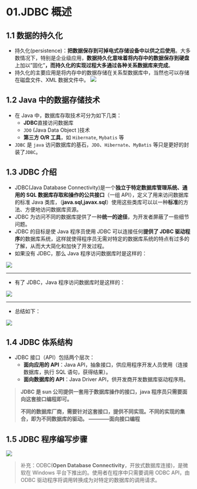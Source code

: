 # 01.JDBC 概述

## 1.1 数据的持久化

- 持久化(persistence)：**把数据保存到可掉电式存储设备中以供之后使用**。大多数情况下，特别是企业级应用，**数据持久化意味着将内存中的数据保存到硬盘**上加以”固化”**，而持久化的实现过程大多通过各种关系数据库来完成**。
- 持久化的主要应用是将内存中的数据存储在关系型数据库中，当然也可以存储在磁盘文件、XML 数据文件中。
  ![](https://fang-kang.gitee.io/blog-img/jdbc/1566741430592.png#id=hNJbu&originHeight=292&originWidth=467&originalType=binary&ratio=1&status=done&style=none)

## 1.2 Java 中的数据存储技术

- 在 Java 中，数据库存取技术可分为如下几类：
  - **JDBC**直接访问数据库
  - `JDO` (Java Data Object )技术
  - **第三方 O/R 工具**，如 `Hibernate`, `Mybatis` 等
- `JDBC` 是 `java` 访问数据库的基石，`JDO`、`Hibernate`、`MyBatis` 等只是更好的封装了`JDBC`。

## 1.3 JDBC 介绍

- JDBC(Java Database Connectivity)是一个**独立于特定数据库管理系统、通用的 SQL 数据库存取和操作的公共接口**（一组 API），定义了用来访问数据库的标准 Java 类库，（**java.sql,javax.sql**）使用这些类库可以以一种**标准**的方法、方便地访问数据库资源。
- JDBC 为访问不同的数据库提供了一种**统一的途径**，为开发者屏蔽了一些细节问题。
- JDBC 的目标是使 Java 程序员使用 JDBC 可以连接任何**提供了 JDBC 驱动程序**的数据库系统，这样就使得程序员无需对特定的数据库系统的特点有过多的了解，从而大大简化和加快了开发过程。
- 如果没有 JDBC，那么 Java 程序访问数据库时是这样的：

![](https://fang-kang.gitee.io/blog-img/jdbc/1555575760234.png#id=wFzdF&originHeight=398&originWidth=576&originalType=binary&ratio=1&status=done&style=none)

---

- 有了 JDBC，Java 程序访问数据库时是这样的：

![](https://fang-kang.gitee.io/blog-img/jdbc/1555575981203.png#id=DUvmP&originHeight=437&originWidth=615&originalType=binary&ratio=1&status=done&style=none)

---

- 总结如下：

![](https://fang-kang.gitee.io/blog-img/jdbc/1566741692804.png#id=gvI42&originHeight=513&originWidth=815&originalType=binary&ratio=1&status=done&style=none)

## 1.4 JDBC 体系结构

- JDBC 接口（API）包括两个层次：
  - **面向应用的 API**：Java API，抽象接口，供应用程序开发人员使用（连接数据库，执行 SQL 语句，获得结果）。
  - **面向数据库的 API**：Java Driver API，供开发商开发数据库驱动程序用。

> **JDBC 是 sun 公司提供一套用于数据库操作的接口，java 程序员只需要面向这套接口编程即可。**
>
> **不同的数据库厂商，需要针对这套接口，提供不同实现。不同的实现的集合，即为不同数据库的驱动。 ————面向接口编程**

## 1.5 JDBC 程序编写步骤

![](https://fang-kang.gitee.io/blog-img/jdbc/1565969323908.png#id=ktHPo&originHeight=368&originWidth=780&originalType=binary&ratio=1&status=done&style=none)

> 补充：ODBC(**Open Database Connectivity**，开放式数据库连接)，是微软在 Windows 平台下推出的。使用者在程序中只需要调用 ODBC API，由 ODBC 驱动程序将调用转换成为对特定的数据库的调用请求。
 
 
 <git-talk/>